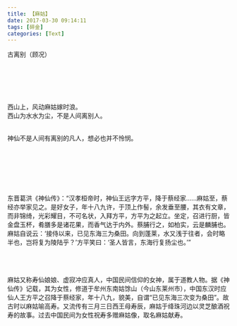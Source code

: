 ```yaml
---
title: 【麻姑】
date: 2017-03-30 09:14:11
tags: [碎金]
categories: [Text]
---
```


<p dir="ltr"  >古离别（顾况）<br /><br /><br /><br /><br /><br /></p> 
<p dir="ltr"  >西山上，风动麻姑嫁时浪。<br />西山为水水为尘，不是人间离别人。<br /><br /></p> 
<p dir="ltr"  >神仙不是人间有离别的凡人，想必也并不怜悯。<br /><br /><br /><br /><br /><br /><br /></p> 
<p dir="ltr"  >东晋葛洪《神仙传》：“汉孝桓帝时，神仙王远字方平，降于蔡经家……麻姑至，蔡经亦举家见之。是好女子，年十八九许，于顶上作髻，余发垂至腰，其衣有文章，而非锦绮，光彩耀目，不可名状，入拜方平，方平为之起立。坐定，召进行厨，皆金盘玉杯，肴膳多是诸花果，而香气达于内外。蔡脯行之，如柏实，云是麟脯也。麻姑自说云：‘接侍以来，已见东海三为桑田。向到蓬莱，水又浅于往者，会时略半也，岂将复为陵陆乎？’方平笑曰：‘圣人皆言，东海行复扬尘也。’”<br /><br /><br /><br /></p> 
<p dir="ltr"  >麻姑又称寿仙娘娘、虚寂冲应真人，中国民间信仰的女神，属于道教人物。据《神仙传》记载，其为女性，修道于牟州东南姑馀山（今山东莱州市），中国东汉时应仙人王方平之召降于蔡经家，年十八九，貌美，自谓“已见东海三次变为桑田”。故古时以麻姑喻高寿。又流传有三月三日西王母寿辰，麻姑于绛珠河边以灵芝酿酒祝寿的故事。过去中国民间为女性祝寿多赠麻姑像，取名麻姑献寿。<br /></p>